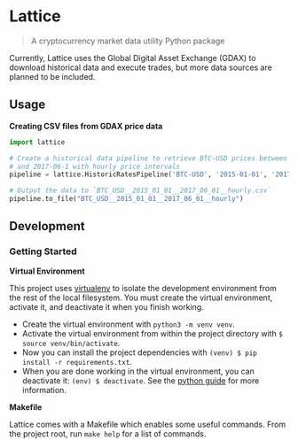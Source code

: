 # Lattice

> A cryptocurrency market data utility Python package

Currently, Lattice uses the Global Digital Asset Exchange (GDAX) to download historical data and execute trades, but more data sources are planned to be included.

## Usage

**Creating CSV files from GDAX price data**

``` python
import lattice

# Create a historical data pipeline to retrieve BTC-USD prices between 2015-01-01
# and 2017-06-1 with hourly price intervals
pipeline = lattice.HistoricRatesPipeline('BTC-USD', '2015-01-01', '2017-06-01', 3600)

# Output the data to `BTC_USD__2015_01_01__2017_06_01__hourly.csv`
pipeline.to_file("BTC_USD__2015_01_01__2017_06_01__hourly")
```

## Development

### Getting Started

**Virtual Environment**

This project uses [virtualenv](http://pypi.python.org/pypi/virtualenv) to isolate the development environment from the rest of the local filesystem. You must create the virtual environment, activate it, and deactivate it when you finish working.

- Create the virtual environment with `python3 -m venv venv`.
- Activate the virtual environment from within the project directory with `$ source venv/bin/activate`.
- Now you can install the project dependencies with `(venv) $ pip install -r requirements.txt`.
- When you are done working in the virtual environment, you can deactivate it: `(env) $ deactivate`. See the [python guide](http://docs.python-guide.org/en/latest/dev/virtualenvs/) for more information.

**Makefile**

Lattice comes with a Makefile which enables some useful commands. From the project root, run `make help` for a list of commands.
